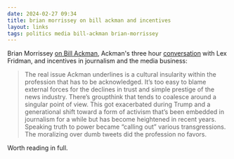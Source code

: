 ```yaml
---
date: 2024-02-27 09:34
title: brian morrissey on bill ackman and incentives
layout: links
tags: politics media bill-ackman brian-morrissey
---
```


Brian Morrissey [on Bill Ackman](https://www.therebooting.com/bill-ackman-bias/), Ackman's three hour [conversation](https://www.youtube.com/watch?v=PgGKhsWhUu8) with Lex Fridman, and incentives in journalism and the media business:

> The real issue Ackman underlines is a cultural insularity within the profession that has to be acknowledged. It’s too easy to blame external forces for the declines in trust and simple prestige of the news industry. There’s groupthink that tends to coalesce around a singular point of view. This got exacerbated during Trump and a generational shift toward a form of activism that’s been embedded in journalism for a while but has become heightened in recent years. Speaking truth to power became “calling out” various transgressions. The moralizing over dumb tweets did the profession no favors.

Worth reading in full.